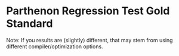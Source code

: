 # Parthenon Regression Test Gold Standard

Note: If you results are (slightly) different, that may stem from using different
compiler/optimization options.
